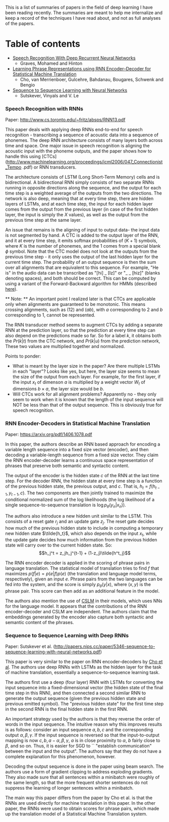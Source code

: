 This is a list of summaries of papers in the field of deep learning I have been reading recently. The summaries are meant to help me internalize and keep a record of the techniques I have read about, and not as full analyses of the papers.

# Table of contents
* [Speech Recognition With Deep Recurrent Neural Networks](#speech-recognition-with-rnns)
	* Graves, Mohamed and Hinton
* [Learning Phrase Representations using RNN Encoder–Decoder
for Statistical Machine Translation](#rnn-encoder-decoders-in-statistical-machine-translation)
	* Cho, van Merrienboer, Gulcehre, Bahdanau, Bougares, Schwenk and Bengio
* [Sequence to Sequence Learning with Neural Networks](#sequence-to-sequence-learning-with-deep-rnns)
	* Sutskever, Vinyals and V. Le


### **Speech Recognition with RNNs**

Paper: http://www.cs.toronto.edu/~fritz/absps/RNN13.pdf

This paper deals with applying deep RNNs end-to-end for speech recognition - transcribing a sequence of acoustic data into a sequence of phonemes. The deep RNN architecture consists of many layers both across time and space. One major issue in speech recognition is aligning the acoustic input with the phoneme outputs, and the paper shows how to handle this using [CTCs](http://www.machinelearning.org/proceedings/icml2006/047_Connectionist_Tempo .pdf) or RNN transducers.

The architecture consists of LSTM (Long Short-Term Memory) cells and is bidirectional. A bidirectional RNN simply consists of two separate RNNs running in opposite directions along the sequence, and the output for each time step is a weighted average of the outputs from the two directions. The network is also deep, meaning that at every time step, there are hidden layers of LSTMs, and at each time step, the input for each hidden layer comes from the output from the previous layer (in case of the first hidden layer, the input is simply the $X$ values), as well as the output from the previous time step at the same layer.

An issue that remains is the aligning of input to output data- the input data is not segmented by hand. A CTC is added to the output layer of the RNN, and it at every time step, it emits softmax probabilities of $(K+1)$ symbols, where $K$ is the number of phonemes, and the 1 comes from a special blank $\phi$  symbol. Note that the CTC model does not look at the outputs from the previous time step - it only uses the output of the last hidden layer for the current time step. The probability of an output sequence is then the sum over all alignments that are equivalent to this sequence. For example, "He is" in the audio data can be transcribed as "[hi] _ [Iz]" or "_ _ [hiz]" (blanks denoting spaces), and both should be correct. This can be computed by using a variant of the Forward-Backward algorithm for HMMs (described [here](http://www.machinelearning.org/proceedings/icml2006/047_Connectionist_Tempor.pdf)).

** Note: ** An important point I realized later is that CTCs are applicable only when alignments are guaranteed to be monotonic. This means crossing alignments, such as $(1 2)$ and $(a b)$, with $a$ corresponding to $2$ and $b$ corresponding to $1$, cannot be represented.

The RNN transducer method seems to augment CTCs by adding a separate RNN at the prediction layer, so that the prediction at every time step can also depend on the predictions made so far. So for a label $k$, it obtains both the $Pr(k|t)$ from the CTC network, and $Pr(k|u)$ from the prediction network, These two values are multiplied together and normalized.

Points to ponder:
* What is meant by the layer size in the paper? Are there multiple LSTMs in each "layer"? Looks like yes, but here, the layer size seems to mean the size of the output from each layer. For example, for the first layer, if the input $x_t$ of dimenson $a$ is multiplied by a weight vector $W_t$ of dimensions $b \times a$, the layer size would be $b$.
* Will CTCs work for all alignment problems? Apparently no - they only seem to work when it is known that the length of the input sequence will NOT be less than that of the output sequence. This is obviously true for speech recognition.



### **RNN Encoder-Decoders in Statistical Machine Translation**

Paper: https://arxiv.org/pdf/1406.1078.pdf

In this paper, the authors describe an RNN based approach for encoding a variable length sequence into a fixed size vector (encoder), and then decoding a variable-length sequence from a fixed size vector. They claim the RNN encoder-decoder learns a continuous space representation of phrases that preserve both semantic and syntactic content.

The output of the encoder is the hidden state $c$ of the RNN at the last time step. For the decoder RNN, the hidden state at every time step is a function of the previous hidden state, the previous output, and $c$. That is, $h_{t} = f(h_{t-1}, y_{t-1}, c)$. The two components are then jointly trained to maximize the conditional normalized sum of the log likelihoods (the log likelihood of a single sequence-to-sequence translation is $\log{p_{\theta}(y_n | x_n)}$).

The authors also introduce a new hidden unit similar to the LSTM. This consists of a reset gate $r_j$ and an update gate $z_j$. The reset gate decides how much of the previous hidden state to include in computing a temporary new hidden state $\tilde{h_t}$, which also depends on the input $x_t$, while the update gate decides how much information from the previous hidden state will carry over to the current hidden state. So: $$h_j^t = z_jh_j^{t-1} + (1-z_j)\tilde{h^t_j}$$

The RNN encoder decoder is applied in the scoring of phrase pairs in language translation. The statistical model of translation tries to find $f$ that maximizes $p(f|e) = p(e|f)p(e)$ (the translation and language model terms, respectively), given an input $e$. Phrase pairs from the two languages can be fed into the system, and the score is simply $p_{\theta}(y|x)$, where $(x, y)$ is the phrase pair. This score can then add as an additional feature in the model.

The authors also mention the use of [CSLM](https://ufal.mff.cuni.cz/pbml/93/art-schwenk.pdf) in their models, which uses NNs for the language model. It appears that the contributions of the RNN encoder-decoder and CSLM are independent. The authors claim that the embeddings generated by the encoder also capture both syntactic and semantic content of the phrases.



### **Sequence to Sequence Learning with Deep RNNs**

Paper: Sutskever et al. (http://papers.nips.cc/paper/5346-sequence-to-sequence-learning-with-neural-networks.pdf)

This paper is very similar to the paper on RNN encoder-decoders by [Cho et al](https://arxiv.org/pdf/1406.1078.pdf). The authors use deep RNNs with LSTMs as the hidden layer for the task of machine translation, essentially a sequence-to-sequence learning task.

The authors first use a deep (four layer) RNN with LSTMs for converting the input sequence into a fixed-dimensional vector (the hidden state of the final time step in this RNN), and then connected a second similar RNN to generate the output sequence (given the previous hidden state and previous emitted symbol). The "previous hidden state" for the first time step in the second RNN is the final hidden state in the first RNN.

An important strategy used by the authors is that they reverse the order of words in the input sequence. The intuitive reason why this improves results is as follows: consider an input sequence $a, b, c$ and the corresponding output $\alpha, \beta, \gamma$. If the input sequence is reversed so that the input-to-output mapping is now $c, b, a - \alpha, \beta, \gamma$, $a$ is in close proximity to $\alpha$, $b$ fairly close to $\beta$, and so on. Thus, it is easier for SGD to `` "establish communication" between the input and the output". The authors say that they do not have a complete explanation for this phenomenon, however.

Decoding the output sequence is done in the paper using beam search. The authors use a form of gradient clipping to address exploding gradients. They also made sure that all sentences within a minibatch were roughly of the same length, so that the more frequent shorter sentences do not suppress the learning of longer sentences within a minibatch.

The main way this paper differs from the paper by Cho et al. is that the RNNs are used directly for machine translation in this paper. In the other paper, the RNNs were used to obtain scores for phrase pairs, which made up the translation model of a Statistical Machine Translation system.
